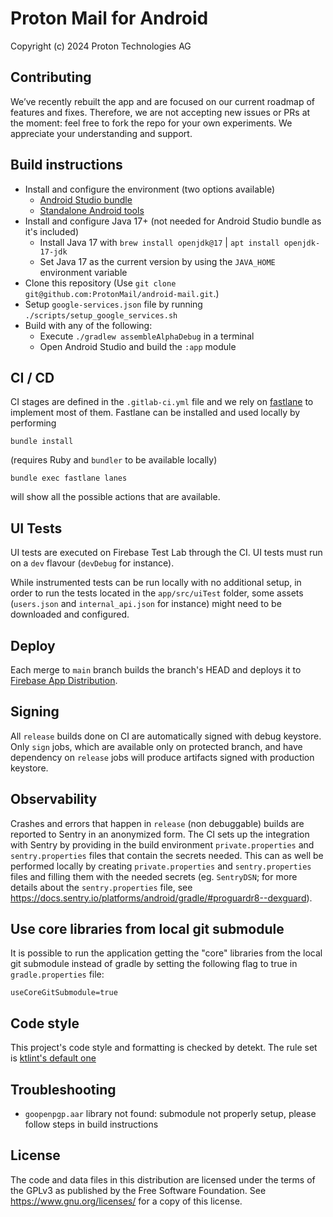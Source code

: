 Proton Mail for Android
=======================
Copyright (c) 2024 Proton Technologies AG

## Contributing
We’ve recently rebuilt the app and are focused on our current roadmap of features and fixes. Therefore, we are not accepting new issues or PRs at the moment: feel free to fork the repo for your own experiments. We appreciate your understanding and support.

## Build instructions
- Install and configure the environment (two options available)
  - [Android Studio bundle](https://developer.android.com/studio/install)
  - [Standalone Android tools](https://developer.android.com/tools)
- Install and configure Java 17+ (not needed for Android Studio bundle as it's included)
  - Install Java 17 with `brew install openjdk@17` | `apt install openjdk-17-jdk`
  - Set Java 17 as the current version by using the `JAVA_HOME` environment variable
- Clone this repository (Use `git clone git@github.com:ProtonMail/android-mail.git`.)
- Setup `google-services.json` file by running `./scripts/setup_google_services.sh`
- Build with any of the following:
  - Execute `./gradlew assembleAlphaDebug` in a terminal
  - Open Android Studio and build the `:app` module

## CI / CD
CI stages are defined in the `.gitlab-ci.yml` file and we rely on [fastlane](https://docs.fastlane.tools/) to implement most of them.
Fastlane can be installed and used locally by performing
```
bundle install
```
(requires Ruby and `bundler` to be available locally)
```
bundle exec fastlane lanes
```
will show all the possible actions that are available.

## UI Tests
UI tests are executed on Firebase Test Lab through the CI. UI tests must run on a `dev` flavour (`devDebug` for instance).

While instrumented tests can be run locally with no additional setup, in order to run the tests located in the `app/src/uiTest` folder, some assets (`users.json` and `internal_api.json` for instance) might need to be downloaded and configured.

## Deploy
Each merge to `main` branch builds the branch's HEAD and deploys it
to [Firebase App Distribution](https://firebase.google.com/docs/app-distribution).

## Signing
All `release` builds done on CI are automatically signed with debug keystore. Only `sign` jobs, which are available only on protected branch, and have dependency on `release` jobs will produce artifacts signed with production keystore.

## Observability
Crashes and errors that happen in `release` (non debuggable) builds are reported to Sentry in an anonymized form.
The CI sets up the integration with Sentry by providing in the build environment `private.properties` and `sentry.properties` files that contain the secrets needed. 
This can as well be performed locally by creating `private.properties` and `sentry.properties` files and filling them with the needed secrets (eg. `SentryDSN`; for more details about the `sentry.properties` file, see https://docs.sentry.io/platforms/android/gradle/#proguardr8--dexguard).

## Use core libraries from local git submodule
It is possible to run the application getting the "core" libraries from the local git submodule instead of gradle by setting the following flag to true in `gradle.properties` file:

```
useCoreGitSubmodule=true
```

## Code style
This project's code style and formatting is checked by detekt. The rule set is [ktlint's default one](https://github.com/pinterest/ktlint)


## Troubleshooting
- `goopenpgp.aar` library not found: submodule not properly setup, please follow steps in build instructions

License
-------
The code and data files in this distribution are licensed under the terms of the GPLv3 as published by the Free Software Foundation. See https://www.gnu.org/licenses/ for a copy of this license.

